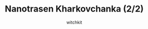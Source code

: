 ---
media: "images/rounds/war/nanotrasen_kharkovchanka_2.png"
media_type: image
type: art
title: Nanotrasen Kharkovchanka (2/2)
author: [witchkit]
desc: A Kharkovchanka spawned for use by the NT forces. It ended up being more of a detriment to them.
---